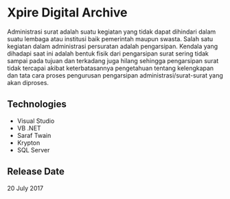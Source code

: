# Xpire Digital Archive

Administrasi surat adalah suatu kegiatan yang tidak dapat dihindari dalam suatu lembaga atau institusi baik pemerintah maupun swasta. Salah satu kegiatan dalam administrasi persuratan adalah pengarsipan. Kendala yang dihadapi saat ini adalah bentuk fisik dari pengarsipan surat sering tidak sampai pada tujuan dan terkadang juga hilang sehingga pengarsipan surat tidak tercapai akibat keterbatasannya pengetahuan tentang kelengkapan dan tata cara proses pengurusan pengarsipan administrasi/surat-surat yang akan diproses.

## Technologies
- Visual Studio
- VB .NET
- Saraf Twain
- Krypton
- SQL Server

## Release Date
20 July 2017 
